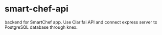 # smart-chef-api
backend for SmartChef app. Use  Clarifai API and connect express server to PostgreSQL database through knex.
